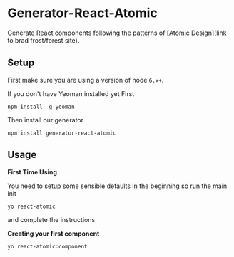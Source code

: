 # Generator-React-Atomic

Generate React components following the patterns of [Atomic Design](link to brad frost/forest site).

## Setup

First make sure you are using a version of node `6.x+`.  

If you don't have Yeoman installed yet First

```
npm install -g yeoman
```

Then install our generator

```
npm install generator-react-atomic
```

## Usage

**First Time Using**

You need to setup some sensible defaults in the beginning so run the main init
```
yo react-atomic
```

and complete the instructions

**Creating your first component**

```
yo react-atomic:component
```
